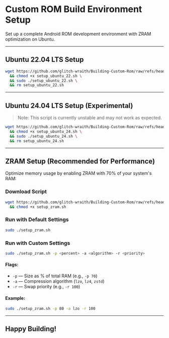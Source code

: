 # Custom ROM Build Environment Setup

Set up a complete Android ROM development environment with ZRAM optimization on Ubuntu.

---

## Ubuntu 22.04 LTS Setup

```bash
wget https://github.com/glitch-wraith/Building-Custom-Rom/raw/refs/heads/main/setup_ubuntu_22.sh \
  && chmod +x setup_ubuntu_22.sh \
  && sudo ./setup_ubuntu_22.sh \
  && rm setup_ubuntu_22.sh
```

---

## Ubuntu 24.04 LTS Setup (Experimental)

> Note: This script is currently unstable and may not work as expected.

```bash
wget https://github.com/glitch-wraith/Building-Custom-Rom/raw/refs/heads/main/setup_ubuntu_24.sh \
  && chmod +x setup_ubuntu_24.sh \
  && sudo ./setup_ubuntu_24.sh \
  && rm setup_ubuntu_24.sh
```

---

## ZRAM Setup (Recommended for Performance)

Optimize memory usage by enabling ZRAM with 70% of your system's RAM:

### Download Script

```bash
wget https://github.com/glitch-wraith/Building-Custom-Rom/raw/refs/heads/main/setup_zram.sh \
  && chmod +x setup_zram.sh
```

### Run with Default Settings

```bash
sudo ./setup_zram.sh
```

### Run with Custom Settings

```bash
sudo ./setup_zram.sh -p <percent> -a <algorithm> -r <priority>
```

#### Flags:

* `-p` — Size as % of total RAM (e.g., `-p 70`)
* `-a` — Compression algorithm (`lzo`, `lz4`, `zstd`)
* `-r` — Swap priority (e.g., `-r 100`)

#### Example:

```bash
sudo ./setup_zram.sh -p 80 -a lzo -r 100
```

---

## Happy Building!
